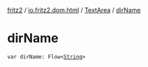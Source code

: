 [fritz2](../../index.md) / [io.fritz2.dom.html](../index.md) / [TextArea](index.md) / [dirName](./dir-name.md)

# dirName

`var dirName: Flow<`[`String`](https://kotlinlang.org/api/latest/jvm/stdlib/kotlin/-string/index.html)`>`